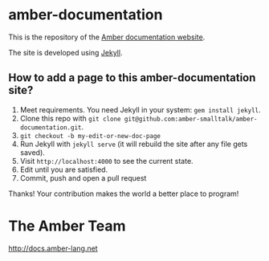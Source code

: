 amber-documentation
===================

This is the repository of the [Amber documentation website](http://docs.amber-lang.net).

The site is developed using [Jekyll](http://jekyllrb.com/).

## How to add a page to this amber-documentation site?

1. Meet requirements. You need Jekyll in your system: `gem install jekyll`.
2. Clone this repo with `git clone git@github.com:amber-smalltalk/amber-documentation.git`.
3. `git checkout -b my-edit-or-new-doc-page`
4. Run Jekyll with `jekyll serve` (it will rebuild the site after any file gets saved).
5. Visit `http://localhost:4000` to see the current state.
6. Edit until you are satisfied.
7. Commit, push and open a pull request

Thanks! Your contribution makes the world a better place to program!

The Amber Team
=======
http://docs.amber-lang.net
